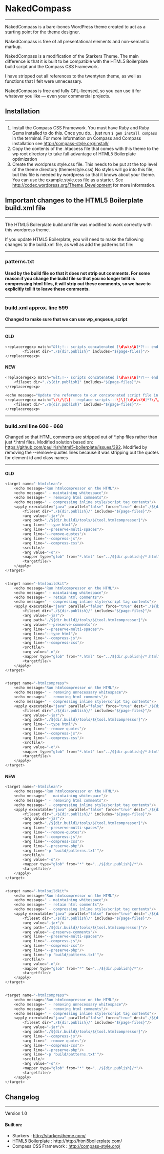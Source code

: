 
# NakedCompass
--------------------------------------------------------------------

NakedCompass is a bare-bones WordPress theme created to act as a 
starting point for the theme designer.

NakedCompass is free of all presentational elements and non-semantic 
markup.

NakedCompass is a modification of the Starkers Theme. The main difference 
is that it is built to be compatible with the HTML5 Boilerplate build script 
and the Compass CSS Framework. 

I have stripped out all references to the twentyten theme, 
as well as functions that I felt were unnecessary.

NakedCompass is free and fully GPL-licensed, 
so you can use it for whatever you like — even 
your commercial projects.


## Installation
--------------------------------------------------------------------

1.  Install the Compass CSS Framework. You must have Ruby and Ruby Gems installed to do this.
    Once you do... just run `$ gem install compass` in the terminal. For more information 
    on Compass and Compass installation see http://compass-style.org/install/
2.  Copy the contents of the .htaccess file that comes with this theme to the wp root directory 
    to take full advantage of HTML5 Boilerplate optimization
3.  Create the wordpress style.css file. This needs to be put at the top level of the theme directory (theme/style.css)
    No styles will go into this file, but this file is needed by wordpress so that it knows about your theme. You can
    use the example.style.css file as a starter. See http://codex.wordpress.org/Theme_Development for more information.


## Important changes to the HTML5 Boilerplate build.xml file
--------------------------------------------------------------------

The HTML5 Boilerplate build.xml file was modified to work correctly with this wordpress theme.

If you update HTML5 Boilerplate, you will need to make the following changes to the build.xml file, 
as well as add the patterns.txt file:

--------------------------------------------------------------------

### patterns.txt 
#### Used by the build file so that it does not strip out <!--[ ]--> comments. For some reason if you change the build file so that you no longer tellit is compressing html files, it will strip out these comments, so we have to explicitly tell it to leave these comments.

--------------------------------------------------------------------

### build.xml approx. line 599 
#### Changed to make sure that we can use wp_enqueue_script
 
--------------------------------------------------------------------

#### OLD

```java
<replaceregexp match="&lt;!-- scripts concatenated [\d\w\s\W]*?!-- end ((scripts)|(concatenated and minified scripts))--&gt;" replace="&lt;script src='${dir.js}/scripts-${build.number}.min.js\'&gt;&lt;/script&gt;" flags="m">
        <fileset dir="./${dir.publish}" includes="${page-files}"/>
</replaceregexp>
```

#### NEW

```java
<replaceregexp match="&lt;!-- scripts concatenated [\d\w\s\W]*?!-- end scripts--&gt;" replace="&lt;?php Utilities::add_js('/${dir.js}/scripts-${build.number}.min.js', 'jquery', true) ?&gt;" flags="m">
    <fileset dir="./${dir.publish}" includes="${page-files}"/>
</replaceregexp>

<echo message="Update the reference to our concatenated script file in when calling wp_enqueue_script from functions.php" />
<replaceregexp match="\/\/\[\[---replace scripts---\]\][\d\w\s\W]*?\/\/\[\[---end replace scripts---\]\]" replace="wp_enqueue_script( 'scripts' );" flags="m">
    <fileset dir="./${dir.publish}" includes="${page-files}"/>
</replaceregexp>
```

--------------------------------------------------------------------

### build.xml line 606 - 668 

Changed so that HTML comments are stripped out of *.php files rather than just *.html files. Modified solution based on:
https://github.com/paulirish/html5-boilerplate/issues/392. Modified by removing the --remove-quotes lines because 
it was stripping out the quotes for element id and class names

--------------------------------------------------------------------

#### OLD

```java
<target name="-htmlclean">
    <echo message="Run htmlcompressor on the HTML"/>
    <echo message=" - maintaining whitespace"/>
    <echo message=" - removing html comments"/>
    <echo message=" - compressing inline style/script tag contents"/>
    <apply executable="java" parallel="false" force="true" dest="./${dir.publish}/" >
        <fileset dir="./${dir.publish}/" includes="${page-files}"/>
        <arg value="-jar"/>
        <arg path="./${dir.build}/tools/${tool.htmlcompressor}"/>
        <arg line="--type html"/>
        <arg line="--preserve-multi-spaces"/>
        <arg line="--remove-quotes"/>
        <arg line="--compress-js"/>
        <arg line="--compress-css"/>
        <srcfile/>
        <arg value="-o"/>
        <mapper type="glob" from="*.html" to="../${dir.publish}/*.html"/>
        <targetfile/>
    </apply>
</target>


<target name="-htmlbuildkit">
    <echo message="Run htmlcompressor on the HTML"/>
    <echo message=" - maintaining whitespace"/>
    <echo message=" - retain html comments"/>
    <echo message=" - compressing inline style/script tag contents"/>
    <apply executable="java" parallel="false" force="true" dest="./${dir.publish}/" >
        <fileset dir="./${dir.publish}/" includes="${page-files}"/>
        <arg value="-jar"/>
        <arg path="./${dir.build}/tools/${tool.htmlcompressor}"/>
        <arg value="--preserve-comments"/>
        <arg line="--preserve-multi-spaces"/>
        <arg line="--type html"/>
        <arg line="--compress-js"/>
        <arg line="--compress-css"/>
        <srcfile/>
        <arg value="-o"/>
        <mapper type="glob" from="*.html" to="../${dir.publish}/*.html"/>
        <targetfile/>
    </apply>
</target>


<target name="-htmlcompress">
    <echo message="Run htmlcompressor on the HTML"/>
    <echo message=" - removing unnecessary whitespace"/>
    <echo message=" - removing html comments"/>
    <echo message=" - compressing inline style/script tag contents"/>
    <apply executable="java" parallel="false" force="true" dest="./${dir.publish}/" >
        <fileset dir="./${dir.publish}/" includes="${page-files}"/>
        <arg value="-jar"/>
        <arg path="./${dir.build}/tools/${tool.htmlcompressor}"/>
        <arg line="--type html"/>
        <arg line="--remove-quotes"/>
        <arg line="--compress-js"/>
        <arg line="--compress-css"/>
        <srcfile/>
        <arg value="-o"/>
        <mapper type="glob" from="*.html" to="../${dir.publish}/*.html"/>
        <targetfile/>
    </apply>
</target>
```

#### NEW

```java
<target name="-htmlclean">
    <echo message="Run htmlcompressor on the HTML"/>
    <echo message=" - maintaining whitespace"/>
    <echo message=" - removing html comments"/>
    <echo message=" - compressing inline style/script tag contents"/>
    <apply executable="java" parallel="false" force="true" dest="./${dir.publish}/" >
        <fileset dir="./${dir.publish}/" includes="${page-files}"/>
        <arg value="-jar"/>
        <arg path="./${dir.build}/tools/${tool.htmlcompressor}"/>
        <arg line="--preserve-multi-spaces"/>
        <arg line="--remove-quotes"/>
        <arg line="--compress-js"/>
        <arg line="--compress-css"/>
        <arg line="--preserve-php"/>
        <arg line="-p 'build/patterns.txt'"/>
        <srcfile/>
        <arg value="-o"/>
        <mapper type="glob" from="*" to="../${dir.publish}/*"/>
        <targetfile/>
    </apply>
</target>


<target name="-htmlbuildkit">
    <echo message="Run htmlcompressor on the HTML"/>
    <echo message=" - maintaining whitespace"/>
    <echo message=" - retain html comments"/>
    <echo message=" - compressing inline style/script tag contents"/>
    <apply executable="java" parallel="false" force="true" dest="./${dir.publish}/" >
        <fileset dir="./${dir.publish}/" includes="${page-files}"/>
        <arg value="-jar"/>
        <arg path="./${dir.build}/tools/${tool.htmlcompressor}"/>
        <arg value="--preserve-comments"/>
        <arg line="--preserve-multi-spaces"/>
        <arg line="--compress-js"/>
        <arg line="--compress-css"/>
        <arg line="--preserve-php"/>
        <arg line="-p 'build/patterns.txt'"/>
        <srcfile/>
        <arg value="-o"/>
        <mapper type="glob" from="*" to="../${dir.publish}/*"/>
        <targetfile/>
    </apply>
</target>


<target name="-htmlcompress">
    <echo message="Run htmlcompressor on the HTML"/>
    <echo message=" - removing unnecessary whitespace"/>
    <echo message=" - removing html comments"/>
    <echo message=" - compressing inline style/script tag contents"/>
    <apply executable="java" parallel="false" force="true" dest="./${dir.publish}/" >
        <fileset dir="./${dir.publish}/" includes="${page-files}"/>
        <arg value="-jar"/>
        <arg path="./${dir.build}/tools/${tool.htmlcompressor}"/>
        <arg line="--compress-js"/>
        <arg line="--remove-quotes"/>
        <arg line="--compress-css"/>
        <arg line="--preserve-php"/>
        <arg line="-p 'build/patterns.txt'"/>
        <srcfile/>
        <arg value="-o"/>
        <mapper type="glob" from="*" to="../${dir.publish}/*"/>
        <targetfile/>
    </apply>
</target>
```


## Changelog
--------------------------------------------------------------------

Version 1.0

#### Built on: 
* Starkers :                http://starkerstheme.com/
* HTML5 Boilerplate :       http://http://html5boilerplate.com/ 
* Compass CSS Framework :   http://compass-style.org/
